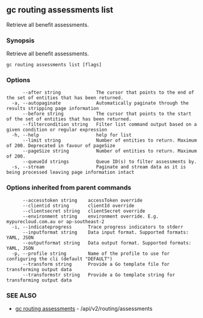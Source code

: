 ## gc routing assessments list

Retrieve all benefit assessments.

### Synopsis

Retrieve all benefit assessments.

```
gc routing assessments list [flags]
```

### Options

```
      --after string             The cursor that points to the end of the set of entities that has been returned.
  -a, --autopaginate             Automatically paginate through the results stripping page information
      --before string            The cursor that points to the start of the set of entities that has been returned.
      --filtercondition string   Filter list command output based on a given condition or regular expression
  -h, --help                     help for list
      --limit string             Number of entities to return. Maximum of 200. Deprecated in favour of pageSize
      --pageSize string          Number of entities to return. Maximum of 200.
      --queueId strings          Queue ID(s) to filter assessments by.
  -s, --stream                   Paginate and stream data as it is being processed leaving page information intact
```

### Options inherited from parent commands

```
      --accesstoken string    accessToken override
      --clientid string       clientId override
      --clientsecret string   clientSecret override
      --environment string    environment override. E.g. mypurecloud.com.au or ap-southeast-2
  -i, --indicateprogress      Trace progress indicators to stderr
      --inputformat string    Data input format. Supported formats: YAML, JSON
      --outputformat string   Data output format. Supported formats: YAML, JSON
  -p, --profile string        Name of the profile to use for configuring the cli (default "DEFAULT")
      --transform string      Provide a Go template file for transforming output data
      --transformstr string   Provide a Go template string for transforming output data
```

### SEE ALSO

* [gc routing assessments](gc_routing_assessments.html)	 - /api/v2/routing/assessments


